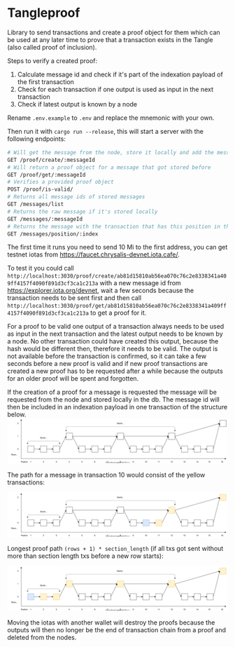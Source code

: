 # Tangleproof

Library to send transactions and create a proof object for them which can be used at any later time to prove that a transaction exists in the Tangle (also called proof of inclusion).

Steps to verify a created proof:

1. Calculate message id and check if it's part of the indexation payload of the first transaction
2. Check for each transaction if one output is used as input in the next transaction
3. Check if latest output is known by a node

Rename `.env.example` to `.env` and replace the mnemonic with your own.

Then run it with `cargo run --release`, this will start a server with the following endpoints:

```bash
# Will get the message from the node, store it locally and add the message id in a transaction
GET /proof/create/:messageId
# Will return a proof object for a message that got stored before
GET /proof/get/:messageId
# Verifies a provided proof object
POST /proof/is-valid/
# Returns all message ids of stored messages
GET /messages/list
# Returns the raw message if it's stored locally
GET /messages/:messageId
# Returns the message with the transaction that has this position in the inclusion structure 
GET /messages/position/:index
```

The first time it runs you need to send 10 Mi to the first address, you can get testnet iotas from https://faucet.chrysalis-devnet.iota.cafe/.

To test it you could call `http://localhost:3030/proof/create/ab81d15810ab56ea070c76c2e8338341a409ff4157f4090f891d3cf3ca1c213a` with a new message id from https://explorer.iota.org/devnet, wait a few seconds because the transaction needs to be sent first and then call `http://localhost:3030/proof/get/ab81d15810ab56ea070c76c2e8338341a409ff4157f4090f891d3cf3ca1c213a` to get a proof for it.

For a proof to be valid one output of a transaction always needs to be used as input in the next transaction and the latest output needs to be known by a node. No other transaction could have created this output, because the hash would be different then, therefore it needs to be valid.
The output is not available before the transaction is confirmed, so it can take a few seconds before a new proof is valid and if new proof transactions are created a new proof has to be requested after a while because the outputs for an older proof will be spent and forgotten.

If the creation of a proof for a message is requested the message will be requested from the node and stored locally in the db. The message id will then be included in an indexation payload in one transaction of the structure below.
![inclusion_structure](./inclusion_structure.svg)

The path for a message in transaction 10 would consist of the yellow transactions:

![inclusion_structure_selection](./inclusion_structure_selection.svg)

Longest proof path `(rows + 1) * section_length` (if all txs got sent without more than section length txs before a new row starts):

![inclusion_structure_selection](./inclusion_structure_longest_path.svg)

Moving the iotas with another wallet will destroy the proofs because the outputs will then no longer be the end of transaction chain from a proof and deleted from the nodes.
